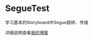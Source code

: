 # SegueTest
学习基本的Storyboard中Segue跳转、传值

详细说明查看[我的博客](http://blog.csdn.net/cloudox_/article/details/47606801)
